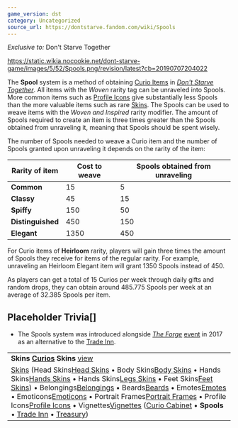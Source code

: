 ```yaml
---
game_version: dst
category: Uncategorized
source_url: https://dontstarve.fandom.com/wiki/Spools
---
```


*Exclusive to:* Don't Starve Together

https://static.wikia.nocookie.net/dont-starve-game/images/5/52/Spools.png/revision/latest?cb=20190707204022

The **Spool** system is a method of obtaining [Curio Items](/wiki/Curio_Cabinet "Curio Cabinet") in *[Don't Starve Together](/wiki/Don%27t_Starve_Together "Don't Starve Together")*. All items with the *Woven* rarity tag can be unraveled into Spools. More common items such as [Profile Icons](/wiki/Profile_Icons "Profile Icons") give substantially less Spools than the more valuable items such as rare [Skins](/wiki/Skins "Skins"). The Spools can be used to weave items with the *Woven and Inspired* rarity modifier. The amount of Spools required to create an item is three times greater than the Spools obtained from unraveling it, meaning that Spools should be spent wisely.

The number of Spools needed to weave a Curio item and the number of Spools granted upon unraveling it depends on the rarity of the item:

| Rarity of item | Cost to weave | Spools obtained from unraveling |
| --- | --- | --- |
| **Common** | 15 | 5 |
| **Classy** | 45 | 15 |
| **Spiffy** | 150 | 50 |
| **Distinguished** | 450 | 150 |
| **Elegant** | 1350 | 450 |

For Curio items of **Heirloom** rarity, players will gain three times the amount of Spools they receive for items of the regular rarity. For example, unraveling an Heirloom Elegant item will grant 1350 Spools instead of 450.

As players can get a total of 15 Curios per week through daily gifts and random drops, they can obtain around 485.775 Spools per week at an average of 32.385 Spools per item.

## Placeholder Trivia[]

* The Spools system was introduced alongside *[The Forge](/wiki/The_Forge "The Forge")* [event](/wiki/Category:Events "Category:Events") in 2017 as an alternative to the [Trade Inn](/wiki/Trade_Inn "Trade Inn").

|  |
| --- |
| **Skins [Curios](/wiki/Curio_Cabinet "Curio Cabinet") Skins** [view](/wiki/Template:Curios "Template:Curios") |
| [Skins](/wiki/Skins "Skins") (Head Skins[Head Skins](/wiki/Head_Skins "Head Skins") • Body Skins[Body Skins](/wiki/Body_Skins "Body Skins") • Hands Skins[Hands Skins](/wiki/Hands_Skins "Hands Skins") • Hands Skins[Legs Skins](/wiki/Legs_Skins "Legs Skins") • Feet Skins[Feet Skins](/wiki/Feet_Skins "Feet Skins")) • Belongings[Belongings](/wiki/Belongings "Belongings") • Beards[Beards](/wiki/Beards "Beards") • Emotes[Emotes](/wiki/Emotes "Emotes") • Emoticons[Emoticons](/wiki/Emoticons "Emoticons") • Portrait Frames[Portrait Frames](/wiki/Portrait_Frames "Portrait Frames") • Profile Icons[Profile Icons](/wiki/Profile_Icons "Profile Icons") • Vignettes[Vignettes](/wiki/Vignettes "Vignettes") ([Curio Cabinet](/wiki/Curio_Cabinet "Curio Cabinet") • **Spools** • [Trade Inn](/wiki/Trade_Inn "Trade Inn") • [Treasury](/wiki/Treasury "Treasury")) |